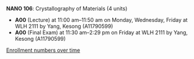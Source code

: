 **NANO 106**: Crystallography of Materials (4 units)

- **A00** (Lecture) at 11:00 am–11:50 am on Monday, Wednesday, Friday at WLH 2111 by Yang, Kesong (A11790599)
- **A00** (Final Exam) at 11:30 am–2:29 pm on Friday at WLH 2111 by Yang, Kesong (A11790599)

[Enrollment numbers over time](./NANO106.tsv)

